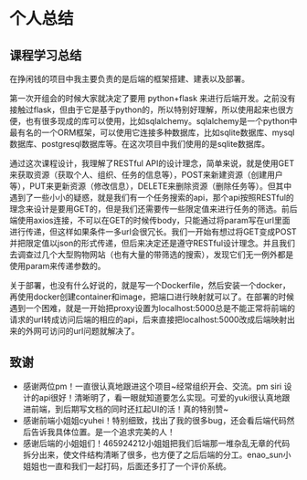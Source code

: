 # 个人总结

## 课程学习总结

在挣闲钱的项目中我主要负责的是后端的框架搭建、建表以及部署。

第一次开组会的时候大家就决定了要用 python+flask 来进行后端开发。之前没有接触过flask，但由于它是基于python的，所以特别好理解，所以使用起来也很方便，也有很多现成的库可以使用，比如sqlalchemy。sqlalchemy是一个python中最有名的一个ORM框架，可以使用它连接多种数据库，比如sqlite数据库、mysql数据库、postgresql数据库等。在这次项目中我们使用的是sqlite数据库。

通过这次课程设计，我理解了RESTful API的设计理念，简单来说，就是使用GET来获取资源（获取个人、组织、任务的信息等），POST来新建资源（创建用户等），PUT来更新资源（修改信息），DELETE来删除资源（删除任务等）。但其中遇到了一些小小的疑惑，就是我们有一个任务搜索的api，那个api按照RESTful的理念来设计是要用GET的，但是我们还需要传一些限定值来进行任务的筛选。前后端使用axios连接，不可以在GET的时候传body，只能通过将param写在url里面进行传递，但这样如果条件一多url会很冗长。我们一开始有想过将GET变成POST并把限定值以json的形式传递，但后来决定还是遵守RESTful设计理念。并且我们去调查过几个大型购物网站（也有大量的带筛选的搜索），发现它们无一例外都是使用param来传递参数的。

关于部署，也没有什么好说的，就是写一个Dockerfile，然后安装一个docker，再使用docker创建container和image，把端口进行映射就可以了。在部署的时候遇到一个困难，就是一开始把proxy设置为localhost:5000总是不能正常将前端的请求的url转成访问后端的相应的api，后来直接把localhost:5000改成后端映射出来的外网可访问的url问题就解决了。

## 致谢

- 感谢两位pm！一直很认真地跟进这个项目~经常组织开会、交流。pm siri 设计的api很好！清晰明了，看一眼就知道要怎么实现。可爱的yuki很认真地跟进前端，到后期写文档的同时还扛起UI的活！真的特别赞~
- 感谢前端小姐姐cyuhei！特别细致，找出了我的很多bug，还会看后端代码然后告诉我具体位置。是一个追求完美的人！
- 感谢后端的小姐姐们！465924212小姐姐把我们后端那一堆杂乱无章的代码拆分出来，使文件结构清晰了很多，也方便了之后后端的分工。enao_sun小姐姐也一直和我们一起打码，后面还多打了一个评价系统。